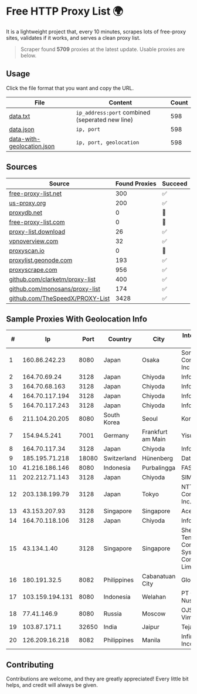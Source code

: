 
# Free HTTP Proxy List 🌍

It is a lightweight project that, every 10 minutes, scrapes lots of free-proxy sites, validates if it works, and serves a clean proxy list.


> Scraper found **5709** proxies at the latest update. Usable proxies are below.

## Usage

Click the file format that you want and copy the URL.


|File|Content|Count|
|----|-------|-----|
|[data.txt](https://raw.githubusercontent.com/themiralay/Proxy-List-World/master/data.txt)|`ip_address:port` combined (seperated new line)|598|
|[data.json](https://raw.githubusercontent.com/themiralay/Proxy-List-World/master/data.json)|`ip, port`|598|
|[data-with-geolocation.json](https://raw.githubusercontent.com/themiralay/Proxy-List-World/master/data-with-geolocation.json)|`ip, port, geolocation`|598|

## Sources

|Source|Found Proxies|Succeed|
|------|-------------|-------|
|[free-proxy-list.net](https://free-proxy-list.net)|300|✅|
|[us-proxy.org](https://www.us-proxy.org)|200|✅|
|[proxydb.net](http://proxydb.net)|0|🚫|
|[free-proxy-list.com](https://free-proxy-list.com/?page=&port=&type%5B%5D=http&type%5B%5D=https&up_time=0&search=Search)|0|🚫|
|[proxy-list.download](https://www.proxy-list.download/HTTP)|26|✅|
|[vpnoverview.com](https://vpnoverview.com/privacy/anonymous-browsing/free-proxy-servers)|32|✅|
|[proxyscan.io](https://www.proxyscan.io)|0|🚫|
|[proxylist.geonode.com](https://proxylist.geonode.com/api/proxy-list?limit=300&page=1&sort_by=lastChecked&sort_type=desc&protocols=http,https)|193|✅|
|[proxyscrape.com](https://api.proxyscrape.com/v2/?request=displayproxies&protocol=http&timeout=10000&country=all&ssl=all&anonymity=all)|956|✅|
|[github.com/clarketm/proxy-list](https://raw.githubusercontent.com/clarketm/proxy-list/master/proxy-list-raw.txt)|400|✅|
|[github.com/monosans/proxy-list](https://raw.githubusercontent.com/monosans/proxy-list/main/proxies/http.txt)|174|✅|
|[github.com/TheSpeedX/PROXY-List](https://raw.githubusercontent.com/TheSpeedX/PROXY-List/master/http.txt)|3428|✅|


## Sample Proxies With Geolocation Info

|#|Ip|Port|Country|City|Internet Service Provider|
|-|--|----|-------|----|-------------------------|
|1|160.86.242.23|8080|Japan|Osaka|Sony Network Communications Inc|
|2|164.70.69.24|3128|Japan|Chiyoda|InfoSphere|
|3|164.70.68.163|3128|Japan|Chiyoda|InfoSphere|
|4|164.70.117.194|3128|Japan|Chiyoda|InfoSphere|
|5|164.70.117.243|3128|Japan|Chiyoda|InfoSphere|
|6|211.104.20.205|8080|South Korea|Seoul|Korea Telecom|
|7|154.94.5.241|7001|Germany|Frankfurt am Main|Yisu Cloud|
|8|164.70.117.34|3128|Japan|Chiyoda|InfoSphere|
|9|185.195.71.218|18080|Switzerland|Hünenberg|Datasource AG|
|10|41.216.186.146|8080|Indonesia|Purbalingga|FASTHOSTING|
|11|202.212.71.143|3128|Japan|Chiyoda|SIMPLEIA|
|12|203.138.199.79|3128|Japan|Tokyo|NTT PC Communications, Inc.|
|13|43.153.207.93|3128|Singapore|Singapore|Aceville Pte.ltd|
|14|164.70.118.106|3128|Japan|Chiyoda|InfoSphere|
|15|43.134.1.40|3128|Singapore|Singapore|Shenzhen Tencent Computer Systems Company Limited|
|16|180.191.32.5|8082|Philippines|Cabanatuan City|Globe Telecom|
|17|103.159.194.131|8080|Indonesia|Welahan|PT Giga Digital Nusantara|
|18|77.41.146.9|8080|Russia|Moscow|OJSC Vimpelcom HQ|
|19|103.87.171.1|32650|India|Jaipur|Tejays|
|20|126.209.16.218|8082|Philippines|Manila|Infinivan Incorporated|



## Contributing

Contributions are welcome, and they are greatly appreciated! Every
little bit helps, and credit will always be given.

